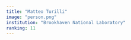 ```yaml
---
title: "Matteo Turilli"
image: "person.png"
institution: "Brookhaven National Laboratory"
ranking: 11
---
```

